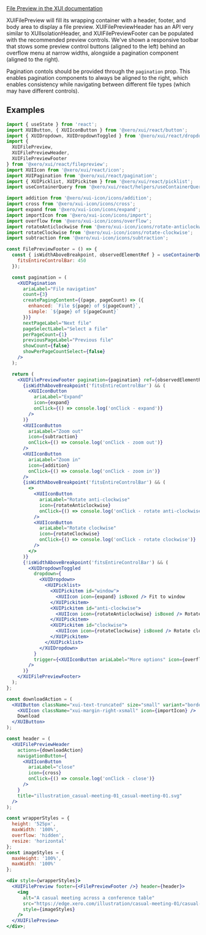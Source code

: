 <div class="xui-margin-vertical">
	<a href="../section-components-displayingdata-filepreview.html" isDocLink>File Preview in the XUI documentation</a>
</div>

XUIFilePreview will fill its wrapping container with a header, footer, and body area to display a file preview. XUIFilePreviewHeader has an API very similar to XUIIsolationHeader, and XUIFilePreviewFooter can be populated with the recommended preview controls. We've shown a responsive toolbar that stows some preview control buttons (aligned to the left) behind an overflow menu at narrow widths, alongside a pagination component (aligned to the right).

Pagination contols should be provided through the `pagination` prop. This enables pagination components to always be aligned to the right, which enables consistency while navigating between different file types (which may have different controls).

## Examples

```jsx harmony
import { useState } from 'react';
import XUIButton, { XUIIconButton } from '@xero/xui/react/button';
import { XUIDropdown, XUIDropdownToggled } from '@xero/xui/react/dropdown';
import {
  XUIFilePreview,
  XUIFilePreviewHeader,
  XUIFilePreviewFooter
} from '@xero/xui/react/filepreview';
import XUIIcon from '@xero/xui/react/icon';
import XUIPagination from '@xero/xui/react/pagination';
import { XUIPicklist, XUIPickitem } from '@xero/xui/react/picklist';
import useContainerQuery from '@xero/xui/react/helpers/useContainerQuery';

import addition from '@xero/xui-icon/icons/addition';
import cross from '@xero/xui-icon/icons/cross';
import expand from '@xero/xui-icon/icons/expand';
import importIcon from '@xero/xui-icon/icons/import';
import overflow from '@xero/xui-icon/icons/overflow';
import rotateAnticlockwise from '@xero/xui-icon/icons/rotate-anticlockwise';
import rotateClockwise from '@xero/xui-icon/icons/rotate-clockwise';
import subtraction from '@xero/xui-icon/icons/subtraction';

const FilePreviewFooter = () => {
  const { isWidthAboveBreakpoint, observedElementRef } = useContainerQuery({
    fitsEntireControlBar: 450
  });

  const pagination = (
    <XUIPagination
      ariaLabel="File navigation"
      count={3}
      createPagingContent={(page, pageCount) => ({
        enhanced: `File ${page} of ${pageCount}`,
        simple: `${page} of ${pageCount}`
      })}
      nextPageLabel="Next file"
      pageSelectLabel="Select a file"
      perPageCount={1}
      previousPageLabel="Previous file"
      showCount={false}
      showPerPageCountSelect={false}
    />
  );

  return (
    <XUIFilePreviewFooter pagination={pagination} ref={observedElementRef}>
      {isWidthAboveBreakpoint('fitsEntireControlBar') && (
        <XUIIconButton
          ariaLabel="Expand"
          icon={expand}
          onClick={() => console.log('onClick - expand')}
        />
      )}
      <XUIIconButton
        ariaLabel="Zoom out"
        icon={subtraction}
        onClick={() => console.log('onClick - zoom out')}
      />
      <XUIIconButton
        ariaLabel="Zoom in"
        icon={addition}
        onClick={() => console.log('onClick - zoom in')}
      />
      {isWidthAboveBreakpoint('fitsEntireControlBar') && (
        <>
          <XUIIconButton
            ariaLabel="Rotate anti-clockwise"
            icon={rotateAnticlockwise}
            onClick={() => console.log('onClick - rotate anti-clockwise')}
          />
          <XUIIconButton
            ariaLabel="Rotate clockwise"
            icon={rotateClockwise}
            onClick={() => console.log('onClick - rotate clockwise')}
          />
        </>
      )}
      {!isWidthAboveBreakpoint('fitsEntireControlBar') && (
        <XUIDropdownToggled
          dropdown={
            <XUIDropdown>
              <XUIPicklist>
                <XUIPickitem id="window">
                  <XUIIcon icon={expand} isBoxed /> Fit to window
                </XUIPickitem>
                <XUIPickitem id="anti-clockwise">
                  <XUIIcon icon={rotateAnticlockwise} isBoxed /> Rotate anti-clockwise
                </XUIPickitem>
                <XUIPickitem id="clockwise">
                  <XUIIcon icon={rotateClockwise} isBoxed /> Rotate clockwise
                </XUIPickitem>
              </XUIPicklist>
            </XUIDropdown>
          }
          trigger={<XUIIconButton ariaLabel="More options" icon={overflow} />}
        />
      )}
    </XUIFilePreviewFooter>
  );
};

const downloadAction = (
  <XUIButton className="xui-text-truncated" size="small" variant="borderless-main">
    <XUIIcon className="xui-margin-right-xsmall" icon={importIcon} />
    Download
  </XUIButton>
);

const header = (
  <XUIFilePreviewHeader
    actions={downloadAction}
    navigationButton={
      <XUIIconButton
        ariaLabel="close"
        icon={cross}
        onClick={() => console.log('onClick - close')}
      />
    }
    title="illustration_casual-meeting-01_casual-meeting-01.svg"
  />
);

const wrapperStyles = {
  height: '525px',
  maxWidth: '100%',
  overflow: 'hidden',
  resize: 'horizontal'
};
const imageStyles = {
  maxHeight: '100%',
  maxWidth: '100%'
};

<div style={wrapperStyles}>
  <XUIFilePreview footer={<FilePreviewFooter />} header={header}>
    <img
      alt="A casual meeting across a conference table"
      src="https://edge.xero.com/illustration/casual-meeting-01/casual-meeting-01.svg"
      style={imageStyles}
    />
  </XUIFilePreview>
</div>;
```
